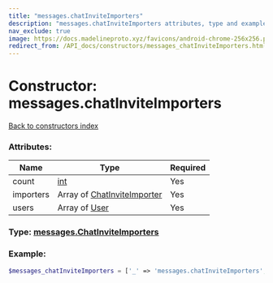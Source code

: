 ```yaml
---
title: "messages.chatInviteImporters"
description: "messages.chatInviteImporters attributes, type and example"
nav_exclude: true
image: https://docs.madelineproto.xyz/favicons/android-chrome-256x256.png
redirect_from: /API_docs/constructors/messages_chatInviteImporters.html
---
```

# Constructor: messages.chatInviteImporters  
[Back to constructors index](/API_docs/constructors/index.md)



### Attributes:

| Name     |    Type       | Required |
|----------|---------------|----------|
|count|[int](/API_docs/types/int.md) | Yes|
|importers|Array of [ChatInviteImporter](/API_docs/types/ChatInviteImporter.md) | Yes|
|users|Array of [User](/API_docs/types/User.md) | Yes|



### Type: [messages.ChatInviteImporters](/API_docs/types/messages.ChatInviteImporters.md)


### Example:

```php
$messages_chatInviteImporters = ['_' => 'messages.chatInviteImporters', 'count' => int, 'importers' => [ChatInviteImporter, ChatInviteImporter], 'users' => [User, User]];
```  

